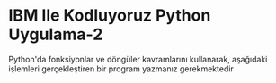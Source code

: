# IBM Ile Kodluyoruz Python Uygulama-2
Python'da fonksiyonlar ve döngüler kavramlarını kullanarak, aşağıdaki işlemleri gerçekleştiren bir program yazmanız gerekmektedir
